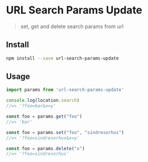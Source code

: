 # URL Search Params Update

> set, get and delete search params from url

## Install

```sh
npm install --save url-search-params-update
```

## Usage

```js
import params from 'url-search-params-update' 

console.log(location.search)
//=> '?foo=bar&x=y'

const foo = params.get("foo")
//=> 'bar'

const foo = params.set("foo", "sindresorhus")
//=> '?foo=sindresorhus&x=y'

const foo = params.delete("x")
//=> '?foo=sindresorhus'
```
